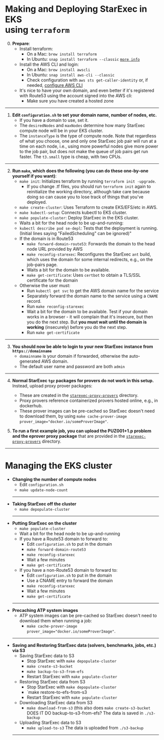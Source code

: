 # Making and Deploying StarExec in EKS<BR>using `terraform`

0. **Prepare**:
   - Install terraform:
     * On a Mac: `brew install terraform` 
     * In Ubuntu: `snap install terraform --classic` [`more info`](https://askubuntu.com/questions/983351/how-to-install-terraform-in-ubuntu)
   - Install the AWS CLI and login:
     * On a Mac: `brew install awscli` 
     * In Ubuntu: `snap install aws-cli --classic`
     * Check configuration with `aws sts get-caller-identity` or, if needed, 
       [configure AWS CLI](https://docs.aws.amazon.com/cli/latest/userguide/cli-chap-configure.html)
   - It's nice to have your own domain, and even better if it's registered with Route53 using 
     the account signed into the AWS cli: 
     * Make sure you have created a hosted zone
  ---

1. **Edit `configuration.sh` to set your domain name, number of nodes, etc.**
   - If you have a domain to use, set it.
   - The `desiredNodes` and `maxNodes` determine how many StarExec compute node will be in
     your EKS cluster.
   - The `instanceType` is the type of compute node. 
     Note that regardless of what you choose, one and only one StarExec job pair will run at
     a time on each node, i.e., using more powerful nodes give more power to the job pair,
     but does not make the queue of job pairs get run faster.
     The `t3.small` type is cheap, with two CPUs.
  ---
2. **Run `make`, which does the following (you can do these one-by-one yourself if you want)**:
   - `make init`: Initializes terraform by running `terraform init -upgrade`.
      * If you change .tf files, you should run `terraform init` again to reinitialize the 
        working directory, although take care because doing so can cause you to lose track 
        of things that you've deployed.
   - `make create-cluster`: Uses Terraform to create EKS/EFS/etc in AWS.
   - `make kubectl-setup`: Connects kubectl to EKS cluster.
   - `make populate-cluster`: Deploy StarExec in the EKS cluster.
   - Waits a bit for the head node to be up-and-running:
   - `kubectl describe pod se-depl`: Tests that the deployment is running.
     (Initial lines saying "FailedScheduling" can be ignored)"
   - If the domain is in Route53
     * `make forward-domain-route53`: Forwards the domain to the head node URL provided by AWS
     * `make reconfig-starexec`: Reconfigures the StarExec `ant` build, which uses the 
       domain for some internal redirects, e.g., on the job-pairs page.
     * Waits a bit for the domain to be available.
     * `make get-certificate`: Uses `certbot` to obtain a TLS/SSL certificate for the domain 
   - Otherwise the user must: 
     * Run `kubectl get svc` to get the AWS domain name for the service
     * Separately forward the domain name to the service using a `CNAME` record.
     * Run `make reconfig-starexec` 
     * Wait a bit for the domain to be available.
       Test if your domain works in a browser - it will complain that it's insecure, but then
       you do the next step. But **you must wait until the domain is working** (insecurely) before 
       you do the next step.
     * Run `make get-certificate`
  ---
3. **You should now be able to login to your new StarExec instance from `https://domainname`**
   - `domainname` is your domain if forwarded, otherwise the auto-generated AWS domain.
   - The default user name and password are both `admin`
  ---
4. **Normal StarExec `tgz` packages for provers do not work in this setup.**
   Instead, upload proxy prover packages:
   - These are created in the [`starexec-proxy-provers`](../../starexec-proxy-provers) directory.
   - Proxy provers reference containerized provers hosted online, e.g., in dockerhub.
   - These prover images can be pre-cached so StarExec doesn't need to download them, by using 
     `make cache-prover-image prover_image="docker.io/someProverImage"`.

5. **To run a first example job, you can upload the PUZ001+1.p problem and the eprover proxy package**
   that are provided in the [`starexec-proxy-provers`](../../starexec-proxy-provers) directory.
  ---

# Managing the EKS cluster

- **Changing the number of compute nodes**
  * Edit `configuration.sh`
  * `make update-node-count`
  ---
- **Taking StarExec off the cluster**
  * `make depopulate-cluster`
  ---
- **Putting StarExec on the cluster**
  * `make populate-cluster`
  * Wait a bit for the head node to be up-and-running
  * If you have a Route53 domain to forward to:
    + Edit `configuration.sh` to put in the domain
    + `make forward-domain-route53`
    + `make reconfig-starexec` 
    + Wait a few minutes
    + `make get-certificate`
  * If you have a non-Route53 domain to forward to:
    + Edit `configuration.sh` to put in the domain
    + Use a CNAME entry to forward the domain
    + `make reconfig-starexec` 
    + Wait a few minutes
    + `make get-certificate`
  ---
- **Precaching ATP system images**
  * ATP system images can be pre-cached so StarExec doesn't need to download them when running a
    job:
    + `make cache-prover-image prover_image="docker.io/someProverImage"`.
  ---
- **Saving and Restoring StarExec data (solvers, benchmarks, jobs, etc.) via S3**
  * Saving StarExec data to S3
    + Stop StarExec with `make depopulate-cluster`
    + `make create-s3-bucket`
    + `make backup-to-s3-from-efs`
    + Restart StarExec with `make populate-cluster`
  * Restoring StarExec data from S3
    + Stop StarExec with `make depopulate-cluster`
    + `make restore-to-efs-from-s3
    + Restart StarExec with `make populate-cluster`
  * Downloading StarExec data from S3
    + `make download-from-s3` (this also does `make create-s3-bucket` DOES IT DO backup-to-s3-from-efs?
      The data is saved in `./s3-backup`
  * Uploading StarExec data to S3
    + `make upload-to-s3`
      The data is uploaded from `./s3-backup`
  ---
